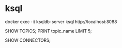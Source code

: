 # ksql

docker exec -it ksqldb-server ksql http://localhost:8088

SHOW TOPICS;
PRINT topic_name LIMIT 5;

SHOW CONNECTORS;